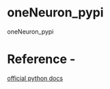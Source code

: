 # oneNeuron_pypi
oneNeuron_pypi

# Reference -
[official python docs](https://packaging.python.org/tutorials/packaging-projects/)